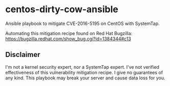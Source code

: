 # centos-dirty-cow-ansible
Ansible playbook to mitigate CVE-2016-5195 on CentOS with SystemTap.

Automating this mitigation recipe found on Red Hat Bugzilla:
https://bugzilla.redhat.com/show_bug.cgi?id=1384344#c13

## Disclaimer

I'm not a kernel security expert, nor a SystemTap expert. I've not verified effectiveness of this vulnerability mitigation recipe. I give no guarantees of any kind. This playbook may break your server and cause data loss for you.
